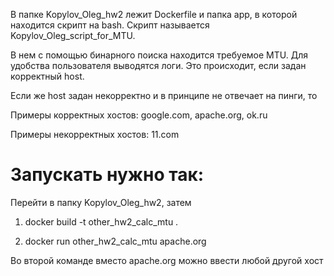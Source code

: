 
В папке Kopylov_Oleg_hw2 лежит Dockerfile и папка app, в которой находится скрипт на bash. Скрипт называется Kopylov_Oleg_script_for_MTU.

В нем с помощью бинарного поиска находится требуемое MTU. Для удобства пользователя выводятся логи. Это происходит, если задан корректный host.

Если же host задан некорректно и в принципе не отвечает на пинги, то

Примеры корректных хостов: google.com, apache.org, ok.ru

Примеры некорректных хостов: 11.com

# Запускать нужно так:

Перейти в папку Kopylov_Oleg_hw2, затем

1) docker build -t other_hw2_calc_mtu .

2) docker run other_hw2_calc_mtu apache.org

Во второй команде вместо apache.org можно ввести любой другой хост
